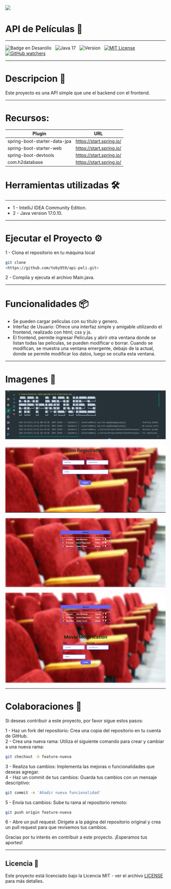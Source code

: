 ![](https://api.visitorbadge.io/api/VisitorHit?user=toby959&repo=api-peli&countColor=%230e75b6)
                                                                 
 <h1 aling="center"> API de Películas  🎥</h1>

___


![Badge en Desarollo](https://img.shields.io/badge/STATUS-EN%20DESAROLLO-green)&nbsp;&nbsp;&nbsp;![Java 17](https://img.shields.io/badge/java-17-blue?logo=java)&nbsp;&nbsp;&nbsp;![Version](https://img.shields.io/badge/version-v1.0-COLOR.svg)&nbsp;&nbsp;&nbsp;[![MIT License](https://img.shields.io/badge/licencia-MIT-blue.svg)](LICENSE)&nbsp;&nbsp;&nbsp;[![GitHub watchers](https://img.shields.io/github/watchers/toby959/conversor-toby959.svg?style=social&label=Watch&maxAge=2592000)](https://GitHub.com/toby959/conversor-toby959/watchers/)
___
# Descripcion 📖
Este proyecto es una API simple que une el backend con el frontend.
___
# Recursos:

| Plugin          | URL                                                                |
|-----------------|--------------------------------------------------------------------|
| spring-boot-starter-data-jpa            | https://start.spring.io/           |
| spring-boot-starter-web          | https://start.spring.io/ | 
 |spring-boot-devtools | https://start.spring.io/ |
| com.h2database | https://start.spring.io/                               |

# Herramientas utilizadas 🛠️
___
* 1 - IntelliJ IDEA Community Edition.
* 2 - Java version 17.0.10.
___   
# Ejecutar el Proyecto ⚙️
1 - Clona el repositorio en tu máquina local
``` bash
git clone
<https://github.com/toby959/api-peli.git>
``` 
2 - Compila y ejecuta el archivo Main.java.
___   
# Funcionalidades 📦
* Se pueden cargar películas con su título y genero.
* Interfaz de Usuario: Ofrece una interfaz simple y amigable utilizando el frontend, realizado con html; css y js.
* El frontend, permite ingresar Películas y abrir otra ventana donde se listan todas las peliculas, se pueden modificar o borrar. Cuando se modifican, se muestra una ventana emergente, debajo de la actual, donde se permite modificar los datos, luego se oculta esta ventana.
___   
# Imagenes 📸  

![Imagen inicio](inicio_image.png)

![Imagen Vista Inicio](image_1.png)

![Imagen Vista Lista Peliculas](image_2.png)

![Imagen Vista Modificar](image_3.png)
___   

# Colaboraciones 🎯
Si deseas contribuir a este proyecto, por favor sigue estos pasos:

1 - Haz un fork del repositorio: Crea una copia del repositorio en tu cuenta de GitHub.  
2 - Crea una nueva rama: Utiliza el siguiente comando para crear y cambiar a una nueva rama:
```bash
git chechout -b feature-nueva
```
3 - Realiza tus cambios: Implementa las mejoras o funcionalidades que deseas agregar.  
4 - Haz un commit de tus cambios: Guarda tus cambios con un mensaje descriptivo:
```bash 
git commit -m 'Añadir nueva funcionalidad'
```
5 - Envía tus cambios: Sube tu rama al repositorio remoto:
````bash
git push origin feature-nueva
````
6 - Abre un pull request: Dirígete a la página del repositorio original y crea un pull request para que revisemos tus cambios.

Gracias por tu interés en contribuir a este proyecto. ¡Esperamos tus aportes!
___

## Licencia 📜

Este proyecto está licenciado bajo la Licencia MIT - ver el archivo [LICENSE](https://github.com/toby959/api-peli/blob/main/LICENSE) para más detalles.

